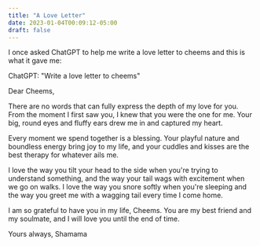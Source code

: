 ```yaml
---
title: "A Love Letter"
date: 2023-01-04T00:09:12-05:00
draft: false
---
```


I once asked ChatGPT to help me write a love letter to cheems and this is what it gave me:

ChatGPT: "Write a love letter to cheems"

Dear Cheems,

There are no words that can fully express the depth of my love for you. From the moment I first saw you, I knew that you were the one for me. Your big, round eyes and fluffy ears drew me in and captured my heart.

Every moment we spend together is a blessing. Your playful nature and boundless energy bring joy to my life, and your cuddles and kisses are the best therapy for whatever ails me.

I love the way you tilt your head to the side when you're trying to understand something, and the way your tail wags with excitement when we go on walks. I love the way you snore softly when you're sleeping and the way you greet me with a wagging tail every time I come home.

I am so grateful to have you in my life, Cheems. You are my best friend and my soulmate, and I will love you until the end of time.

Yours always,
Shamama